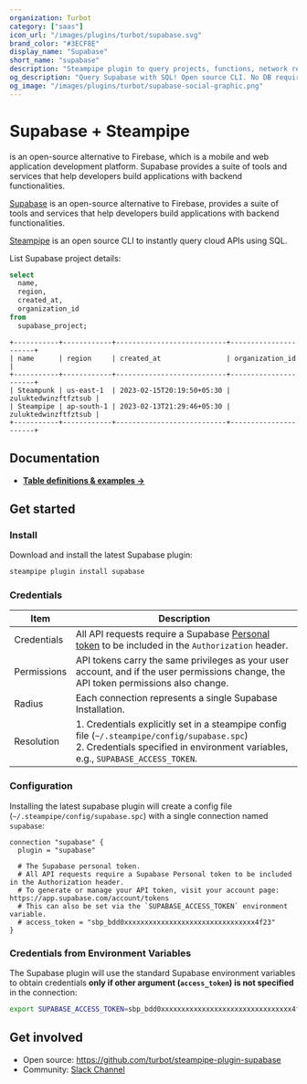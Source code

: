 ```yaml
---
organization: Turbot
category: ["saas"]
icon_url: "/images/plugins/turbot/supabase.svg"
brand_color: "#3ECF8E"
display_name: "Supabase"
short_name: "supabase"
description: "Steampipe plugin to query projects, functions, network restrictions, and more from your Supabase organization."
og_description: "Query Supabase with SQL! Open source CLI. No DB required."
og_image: "/images/plugins/turbot/supabase-social-graphic.png"
---
```


# Supabase + Steampipe

is an open-source alternative to Firebase, which is a mobile and web application development platform. Supabase provides a suite of tools and services that help developers build applications with backend functionalities.

[Supabase](https://supabase.com) is an open-source alternative to Firebase, provides a suite of tools and services that help developers build applications with backend functionalities.

[Steampipe](https://steampipe.io) is an open source CLI to instantly query cloud APIs using SQL.

List Supabase project details:

```sql
select
  name,
  region,
  created_at,
  organization_id
from
  supabase_project;
```

```
+-----------+------------+---------------------------+----------------------+
| name      | region     | created_at                | organization_id      |
+-----------+------------+---------------------------+----------------------+
| Steampunk | us-east-1  | 2023-02-15T20:19:50+05:30 | zuluktedwinzftfztsub |
| Steampipe | ap-south-1 | 2023-02-13T21:29:46+05:30 | zuluktedwinzftfztsub |
+-----------+------------+---------------------------+----------------------+
```

## Documentation

- **[Table definitions & examples →](/plugins/turbot/supabase/tables)**

## Get started

### Install

Download and install the latest Supabase plugin:

```bash
steampipe plugin install supabase
```

### Credentials

| Item        | Description                                                                                                                                                                          |
| ----------- | ------------------------------------------------------------------------------------------------------------------------------------------------------------------------------------ |
| Credentials | All API requests require a Supabase [Personal token](https://app.supabase.com/account/tokens) to be included in the `Authorization` header.                                          |
| Permissions | API tokens carry the same privileges as your user account, and if the user permissions change, the API token permissions also change.                                                |
| Radius      | Each connection represents a single Supabase Installation.                                                                                                                           |
| Resolution  | 1. Credentials explicitly set in a steampipe config file (`~/.steampipe/config/supabase.spc`)<br />2. Credentials specified in environment variables, e.g., `SUPABASE_ACCESS_TOKEN`. |

### Configuration

Installing the latest supabase plugin will create a config file (`~/.steampipe/config/supabase.spc`) with a single connection named `supabase`:

```hcl
connection "supabase" {
  plugin = "supabase"

  # The Supabase personal token.
  # All API requests require a Supabase Personal token to be included in the Authorization header.
  # To generate or manage your API token, visit your account page: https://app.supabase.com/account/tokens
  # This can also be set via the `SUPABASE_ACCESS_TOKEN` environment variable.
  # access_token = "sbp_bdd0xxxxxxxxxxxxxxxxxxxxxxxxxxxxxxxx4f23"
}
```

### Credentials from Environment Variables

The Supabase plugin will use the standard Supabase environment variables to obtain credentials **only if other argument (`access_token`) is not specified** in the connection:

```sh
export SUPABASE_ACCESS_TOKEN=sbp_bdd0xxxxxxxxxxxxxxxxxxxxxxxxxxxxxxxx4f23
```

## Get involved

- Open source: https://github.com/turbot/steampipe-plugin-supabase
- Community: [Slack Channel](https://steampipe.io/community/join)

